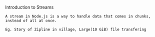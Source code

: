 Introduction to Streams

    A stream in Node.js is a way to handle data that comes in chunks, instead of all at once.

    Eg. Story of Zipline in village, Large(10 GiB) file transfering